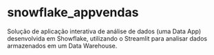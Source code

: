 # snowflake_appvendas
Solução de aplicação interativa de análise de dados (uma Data App) desenvolvida em Showflake, utilizando o Streamlit para analisar dados armazenados em um Data Warehouse.

